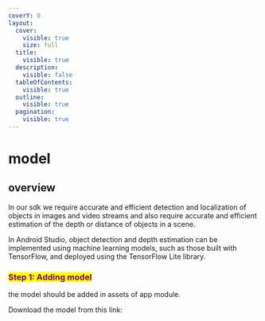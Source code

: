 ```yaml
---
coverY: 0
layout:
  cover:
    visible: true
    size: full
  title:
    visible: true
  description:
    visible: false
  tableOfContents:
    visible: true
  outline:
    visible: true
  pagination:
    visible: true
---
```


# model

## overview

In our sdk we require accurate and efficient detection and localization of objects in images and video streams and also require accurate and efficient estimation of the depth or distance of objects in a scene.

In Android Studio, object detection and depth estimation can be implemented using machine learning models, such as those built with TensorFlow, and deployed using the TensorFlow Lite library.&#x20;

### <mark style="color:purple;">Step 1: Adding model</mark>

the model should be added in assets of app module.

Download the model from this link:&#x20;

